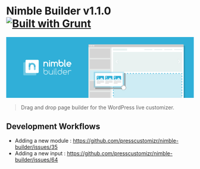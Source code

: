 # Nimble Builder v1.1.0 [![Built with Grunt](https://cdn.gruntjs.com/builtwith.png)](http://gruntjs.com/)
![Nimble Builder](/nimble.jpg)

> Drag and drop page builder for the WordPress live customizer.

## Development Workflows
- Adding a new module : https://github.com/presscustomizr/nimble-builder/issues/35
- Adding a new input : https://github.com/presscustomizr/nimble-builder/issues/64
